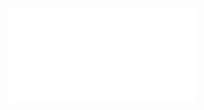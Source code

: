<iframe src="//player.bilibili.com/player.html?aid=18939632&cid=31025338&page=1" scrolling="no" border="0" frameborder="no" framespacing="0" allowfullscreen="true"> </iframe>